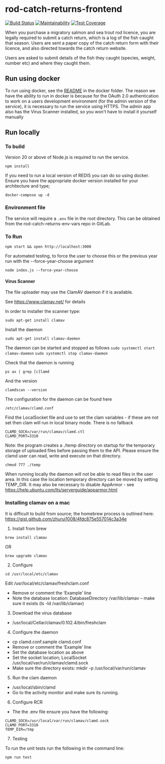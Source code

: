 # rod-catch-returns-frontend

[![Build Status](https://github.com/defra/rod-catch-returns-frontend/workflows/build/badge.svg)](https://github.com/defra/rod-catch-returns-frontend/actions)
[![Maintainability](https://api.codeclimate.com/v1/badges/ab06e6ad0035b726aed5/maintainability)](https://codeclimate.com/github/DEFRA/rod-catch-returns-frontend/maintainability)
[![Test Coverage](https://api.codeclimate.com/v1/badges/ab06e6ad0035b726aed5/test_coverage)](https://codeclimate.com/github/DEFRA/rod-catch-returns-frontend/test_coverage)

When you purchase a migratory salmon and sea trout rod licence, you are legally required to submit a catch return, which is a log of the fish caught that season. Users are sent a paper copy of the catch return form with their licence, and also directed towards the catch return website.

Users are asked to submit details of the fish they caught (species, weight, number etc) and where they caught them.

## Run using docker

To run using docker, see the [README](docker/README.md) in the docker folder. The reason we have the ability to run in docker is because for the OAuth 2.0 authentication to work on a users development environment (for the admin version of the service), it is necessary to run the service using HTTPS. The admin app also has the Virus Scanner installed, so you won't have to install it yourself manually

## Run locally

### To build

Version 20 or above of Node.js is required to run the service.

```
npm install
```

If you need to run a local version of REDIS you can do so using docker. Ensure you have the appropriate docker version installed for your architecture and type;

```
docker-compose up -d
```

### Environment file

The service will require a `.env` file in the root directory. This can be obtained from the rod-catch-returns-env-vars repo in GitLab.

### To Run

```
npm start && open http://localhost:3000
```

For automated testing, to force the user to choose this or the previous year run with the --force-year-choose argument

```
node index.js --force-year-choose
```

#### Virus Scanner

The file uploader may use the ClamAV daemon if it is available.

See https://www.clamav.net/ for details

In order to installer the scanner type:

`sudo apt-get install clamav`

Install the daemon

`sudo apt-get install clamav-daemon`

The daemon can be started and stopped as follows
`sudo systemctl start clamav-daemon`
`sudo systemctl stop clamav-daemon`

Check that the daemon is running

`ps ax | grep [c]lamd`

And the version

`clamdscan --version`

The configuration for the daemon can be found here

`/etc/clamav/clamd.conf`

Find the LocalSocket file and use to set the clam variables - if these are not set then clam will run in local binary mode. There is no fallback

```
CLAMD_SOCK=/var/run/clamav/clamd.ctl
CLAMD_PORT=3310
```

Note: the program creates a ./temp directory on startup for the temporary storage of uploaded files before passing them to the API. Please ensure the clamd user can read, write and execute on that directory.

`chmod 777 ./temp`

When running locally the daemon will not be able to read files in the user area. In this case the location temporary directory can be moved by setting TEMP_DIR. It may also be necessary to disable AppArmor - see https://help.ubuntu.com/lts/serverguide/apparmor.html

### Installing clamav on a mac

It is difficult to build from source; the homebrew process is outlined here: https://gist.github.com/zhurui1008/4fdc875e557014c3a34e

1. Install from brew

`brew install clamav`

OR

`brew upgrade clamav `

2. Configure

`cd /usr/local/etc/clamav`

Edit /usr/local/etc/clamav/freshclam.conf

- Remove or comment the ‘Example’ line
- Note the database location: DatabaseDirectory /var/lib/clamav – make sure it exists (ls -ld /var/lib/clamav)

3. Download the virus database

- /usr/local/Cellar/clamav/0.102.4/bin/freshclam

4. Configure the daemon

- cp clamd.conf.sample clamd.conf
- Remove or comment the ‘Example’ line
- Set the database location as above
- Set the socket location; LocalSocket /usr/local/var/run/clamav/clamd.sock
- Make sure the directory exists: mkdir -p /usr/local/var/run/clamav

5. Run the clam daemon

- /usr/local/sbin/clamd
- Go to the activity monitor and make sure its running.

6. Configure RCR

- The the .env file ensure you have the following:

```
CLAMD_SOCK=/usr/local/var/run/clamav/clamd.sock
CLAMD_PORT=3310
TEMP_DIR=/tmp
```

7. Testing

To run the unit tests run the following in the command line:

```shell script
npm run test
```
